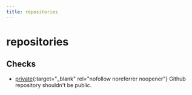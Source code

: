 ```yaml
---
title: repositories
---
```


# repositories

## Checks


- [private](private){:target="_blank" rel="nofollow noreferrer noopener"} Github repository shouldn't be public.



